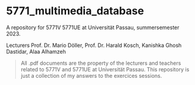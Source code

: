# 5771_multimedia_database
A repository for 5771V  5771UE at Universität Passau, summersemester 2023.


Lecturers
    Prof. Dr. Mario Döller, Prof. Dr. Harald Kosch, Kanishka Ghosh Dastidar, Alaa Alhamzeh
    
> All .pdf documents are the property of the lecturers and teachers related to 5771V and 5771UE at Universität Passau. This repository is just a collection of my answers to the exercices sessions.
